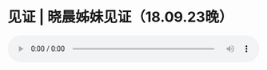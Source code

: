 # 见证 | 晓晨姊妹见证（18.09.23晚）

<audio style="width: 100%;" preload="false" controls controlslist="nodownload"><source src="//cdn.wechat.edu.pl/audio/mp3/old/26548.mp3" type="audio/mpeg">Your browser does not support the audio element.</audio>


